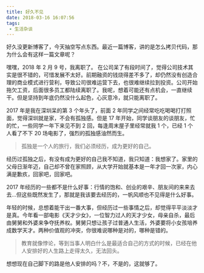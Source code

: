 ```yaml
---
title: 好久不见
date: 2018-03-16 16:07:56
tags:
 - 生活杂谈
---
```

好久没更新博客了，今天抽空写点东西。最近一篇博客，讲的是怎么拷贝代码，那为什么会有这样一篇文章呢？

嘿嘿，2018 年 2 月 9 号，我离职了。
在公司呆了有段时间了，觉得公司技术其实是很不错的，可惜发展不太好。前期融资的钱烧得差不多了，却仍然没有创造合理的商业模式进行营利，导致公司很难运营下去，也很难继续拉到投资。公司开始拖欠工资，后面很多员工都陆续离职了。我呢，想着可能还有点机会，一直继续干。但是坚持到年底仍然没什么起色，心灰意冷，就只能离职了。

<!-- more -->

2017 年是我在深圳呆的第 3 个年头了，前面 2 年同学之间经常吃吃喝喝打打照面，觉得深圳就是家，不会有孤独感。但是 17 年开始，同学谈朋友的谈朋友，忙的忙，一些同学一年下来见不到 2 回，每逢周末屋子里经常就我 1 个，已经 1 个人看了不下 20 场电影了，强烈的孤独感油然而生。

> 孤独是一个人的旅行，我们必须经历，成为更好的自己。

经历过孤独之后，有没有成为更好的自己我不知道，我只知道：我想家了。家里的父母日渐年迈，自己却不曾在家照顾，从大学开始就基本是一年才回一次家，内心满是歉疚，回家吧，回家吧。

2017 年经历的一些都不是什么好事：行情的饱和、创业的艰辛、朋友间的来来去去...但这些既然发生了，那就是我该要去经历的，一帆风顺也不见得是什么好事。

年轻的时候，总想着能干出一番大事，但经历过一些事情之后，却觉得平平淡淡才是真。今年看一部电影《天才少女》，一位智力过人的天才少女，母亲自杀，最后由舅舅和外婆来争夺抚养权。舅舅只想让孩子过普通人生活，外婆要将小女孩培养成数学天才。两种价值观的冲突，你很难说哪种是对的，哪种是错的。

> 教育就像悖论，等到当事人明白什么是最适合自己的方式的时候，已经在他人安排好的人生路上走得太久，无法回头。

想想现在自己脚下的路是他人安排的吗？不，不是的，这就够了。
